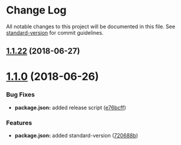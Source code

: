 # Change Log

All notable changes to this project will be documented in this file. See [standard-version](https://github.com/conventional-changelog/standard-version) for commit guidelines.

## [1.1.22](https://github.com/chase2981/angular-cli-lib/compare/v1.1.21...v1.1.22) (2018-06-27)



<a name="1.1.0"></a>
# [1.1.0](https://github.com/chase2981/angular-cli-lib/compare/v1.0.1...v1.1.0) (2018-06-26)


### Bug Fixes

* **package.json:** added release script ([e76bcff](https://github.com/chase2981/angular-cli-lib/commit/e76bcff))


### Features

* **package.json:** added standard-version ([720688b](https://github.com/chase2981/angular-cli-lib/commit/720688b))
